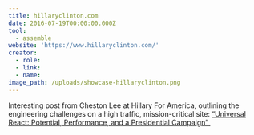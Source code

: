 ```yaml
---
title: hillaryclinton.com
date: 2016-07-19T00:00:00.000Z
tool:
  - assemble
website: 'https://www.hillaryclinton.com/'
creator:
  - role:
  - link:
  - name:
image_path: /uploads/showcase-hillaryclinton.png
---
```



Interesting post from Cheston Lee at Hillary For America, outlining the engineering challenges on a high traffic, mission-critical site: [“Universal React: Potential, Performance, and a Presidential Campaign”&nbsp;](http://bit.ly/hfa-engineering-showcase)